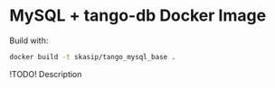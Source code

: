 # MySQL + tango-db Docker Image

Build with:

```bash
docker build -t skasip/tango_mysql_base .
```

!TODO! Description
